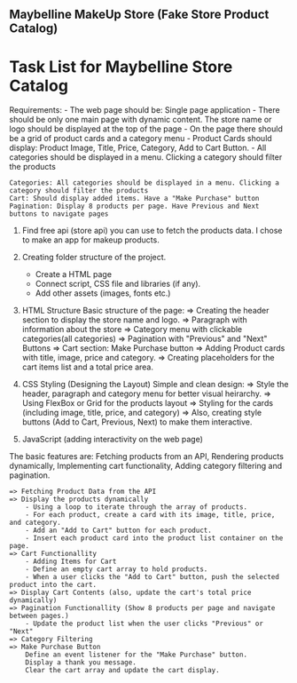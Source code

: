  
 ## Maybelline MakeUp Store (Fake Store Product Catalog)

 # Task List for Maybelline Store Catalog

 Requirements:
    - The web page should be: Single page application
    - There should be only one main page with dynamic content. The store name or logo should be displayed at the top of the page
    - On the page there should be a grid of product cards and a category menu
    - Product Cards should display: Product Image, Title, Price, Category, Add to Cart Button.
    - All categories should be displayed in a menu. Clicking a category should filter the products

    Categories: All categories should be displayed in a menu. Clicking a category should filter the products
    Cart: Should display added items. Have a "Make Purchase" button
    Pagination: Display 8 products per page. Have Previous and Next buttons to navigate pages

1. Find free api (store api) you can use to fetch the products data. I chose to make an app for makeup products. 

2. Creating folder structure of the project. <br>
     - Create a HTML page <br>
     - Connect script, CSS file and libraries (if any). <br>
     - Add other assets (images, fonts etc.)

3. HTML Structure 
Basic structure of the page: 
    => Creating the header section to display the store name and logo.
    => Paragraph with information about the store
    => Category menu with clickable categories(all categories)
    => Pagination with "Previous" and "Next" Buttons
    => Cart section: Make Purchase button
    => Adding Product cards with title, image, price and category.
    => Creating placeholders for the cart items list and a total price area.

4. CSS Styling (Designing the Layout)
Simple and clean design: 
    => Style the header, paragraph and category menu for better visual heirarchy.
    => Using FlexBox or Grid for the products layout
    => Styling for the cards (including image, title, price, and category)
    => Also, creating style buttons (Add to Cart, Previous, Next) to make them interactive.

5. JavaScript  (adding interactivity on the web page) 

The basic features are: Fetching products from an API, Rendering products dynamically, Implementing cart functionality, Adding category filtering and pagination.

    => Fetching Product Data from the API
    => Display the products dynamically 
        - Using a loop to iterate through the array of products.
        - For each product, create a card with its image, title, price, and category.
        - Add an "Add to Cart" button for each product.
        - Insert each product card into the product list container on the page.
    => Cart Functionallity 
        - Adding Items for Cart
        - Define an empty cart array to hold products.
        - When a user clicks the "Add to Cart" button, push the selected product into the cart.
    => Display Cart Contents (also, update the cart's total price dynamically)
    => Pagination Functionallity (Show 8 products per page and navigate between pages.)
        - Update the product list when the user clicks "Previous" or "Next"
    => Category Filtering
    => Make Purchase Button 
        Define an event listener for the "Make Purchase" button.
        Display a thank you message.
        Clear the cart array and update the cart display.

